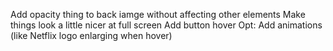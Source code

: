 Add opacity thing to back iamge without affecting other elements
Make things look a little nicer at full screen
Add button hover
Opt: Add animations (like Netflix logo enlarging when hover)